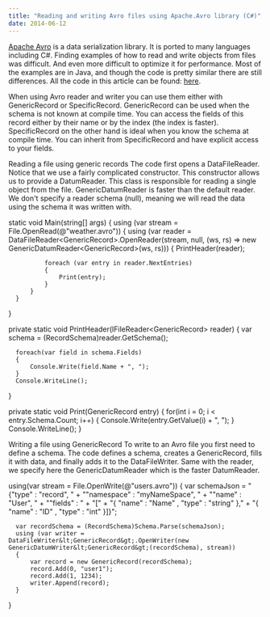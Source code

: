 ```yaml
---
title: "Reading and writing Avro files using Apache.Avro library (C#)"
date: 2014-06-12
---
```

<a href="https://github.com/apache/avro">Apache Avro</a> is a data
  serialization library. It is ported to many languages including C#. Finding examples of how to read and write objects from files was difficult. And even more difficult to optimize it for performance. Most of the examples are in Java, and though the code is pretty similar there are still differences. All the code in this article can be found: <a href="https://github.com/yanivru/AvroExamples">here</a>.

When using Avro reader and writer you can use them either with GenericRecord or SpecificRecord. GenericRecord can be used when the schema is not known at compile time. You can access the fields of this record either by their name or by the index (the index is faster). SpecificRecord on the other hand is ideal when you know the schema at compile time. You can inherit from SpecificRecord and have explicit access to your fields.

Reading a file using generic records
The code first opens a DataFileReader. Notice that we use a fairly complicated constructor. This constructor allows us to provide a DatumReader. This class is responsible for reading a single object from the file. GenericDatumReader is faster than the default reader. We don't specify a reader schema (null), meaning we will read the data using the schema it was written with.

  static void Main(string[] args)
  {
      using (var stream = File.OpenRead(@"weather.avro"))
      {
          using (var reader = DataFileReader&lt;GenericRecord&gt;.OpenReader(stream, null, (ws, rs) =&gt; new GenericDatumReader&lt;GenericRecord&gt;(ws, rs)))
          {
              PrintHeader(reader);
  
              foreach (var entry in reader.NextEntries)
              {
                  Print(entry);
              }
          }
      }
  }
  
  private static void PrintHeader(IFileReader&lt;GenericRecord&gt; reader)
  {
      var schema = (RecordSchema)reader.GetSchema();
  
      foreach(var field in schema.Fields)
      {
          Console.Write(field.Name + ", ");
      }
      Console.WriteLine();
  
  }
  
  private static void Print(GenericRecord entry)
  {
      for(int i = 0; i &lt; entry.Schema.Count; i++)
      {
          Console.Write(entry.GetValue(i) + ", ");
      }
      Console.WriteLine();
  }

Writing a file using GenericRecord
To write to an Avro file you first need to define a schema. The code defines a schema, creates a GenericRecord, fills it with data, and finally adds it to the DataFileWriter. Same with the reader, we specify here the GenericDatumReader which is the faster DatumReader.</div>

  using(var stream = File.OpenWrite(@"users.avro"))
  {
      var schemaJson = "{\"type\" : \"record\", " +
          "\"namespace\" : \"myNameSpace\", " +
          "\"name\" : \"User\", " +
          "\"fields\" : " +
          "[" +
          "{ \"name\" : \"Name\" , \"type\" : \"string\" }," +
          "{ \"name\" : \"ID\" , \"type\" : \"int\" }]}";
  
      var recordSchema = (RecordSchema)Schema.Parse(schemaJson);
      using (var writer = DataFileWriter&lt;GenericRecord&gt;.OpenWriter(new GenericDatumWriter&lt;GenericRecord&gt;(recordSchema), stream))
      {
          var record = new GenericRecord(recordSchema);
          record.Add(0, "user1");
          record.Add(1, 1234);
          writer.Append(record);
      }
  }

